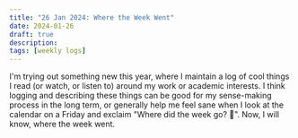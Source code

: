 ```yaml
---
title: "26 Jan 2024: Where the Week Went"
date: 2024-01-26
draft: true
description: 
tags: [weekly logs]
---
```


I'm trying out something new this year, where I maintain a log of cool things I read (or watch, or listen to) around my work or academic interests. I think logging and describing these things can be good for my sense-making process in the long term, or generally help me feel sane when I look at the calendar on a Friday and exclaim "Where did the week go? 🫠". Now, I will know, where the week went.

#### 